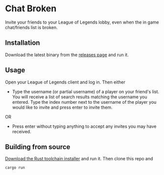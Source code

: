# Chat Broken

Invite your friends to your League of Legends lobby, even when the in game chat/friends list is broken.

## Installation

Download the latest binary from the [releases page](https://github.com/f1uzz/chat-broken/releases) and run it.

## Usage

Open your League of Legends client and log in. Then either

* Type the username (or partial username) of a player on your friend's list. You will receive a list of search results matching the username you entered. Type the index number next to the username of the player you would like to invite and press enter to invite them.

OR

* Press enter without typing anything to accept any invites you may have received.

## Building from source

[Download the Rust toolchain installer](https://rustup.rs/) and run it. Then clone this repo and

```
cargo run
```